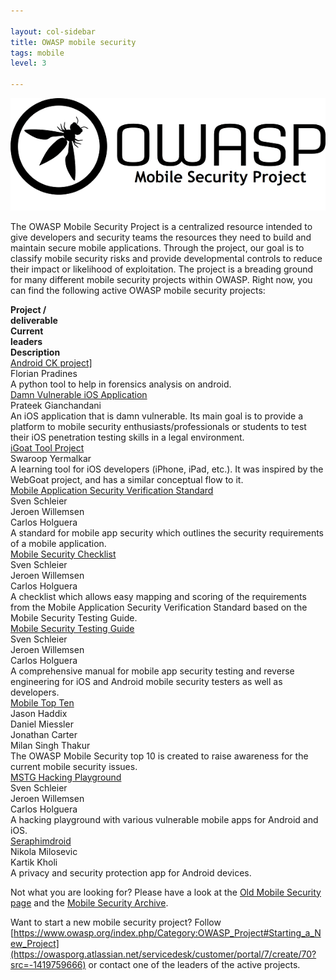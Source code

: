 ```yaml
---

layout: col-sidebar
title: OWASP mobile security
tags: mobile
level: 3

---
```


![OWASP mobile image](/assets/images/owasp_logo_milan.png)

The OWASP Mobile Security Project is a centralized resource intended to give developers and security teams the resources they need to build and maintain secure mobile applications. Through the project, our goal is to classify mobile security risks and provide developmental controls to reduce their impact or likelihood of exploitation. The project is a breading ground for many different mobile security projects within OWASP. Right now, you can find the following active OWASP mobile security projects:

<div style="display: table;" ><div style="display: table-row;"><div class="cell" style="width:100px;"> <b>Project / deliverable</b> </div><div class="desktop-cell" style="width:100px;"> <b>Current leaders</b> </div><div class="cell"> <b>Description</b> </div></div>
<div style="display: table-row;"><div class="cell"> <a href="https://www.owasp.org/index.php/Projects/OWASP_Androick_Project">Android CK project]</a> </div><div class="desktop-cell"> Florian Pradines </div><div class="cell"> A python tool to help in forensics analysis on android. </div></div>
<div style="display: table-row;"><div class="cell"> <a href="https://www.owasp.org/index.php/OWASP_DVIA">Damn Vulnerable iOS Application</a> </div><div class="desktop-cell"> Prateek Gianchandani </div><div class="cell"> An iOS application that is damn vulnerable. Its main goal is to provide a platform to mobile security enthusiasts/professionals or students to test their iOS penetration testing skills in a legal environment. </div></div>
<div style="display: table-row;"><div class="cell"> <a href="https://www.owasp.org/index.php/OWASP_iGoat_Project">iGoat Tool Project</a> </div><div class="desktop-cell"> Swaroop Yermalkar </div><div class="cell"> A learning tool for iOS developers (iPhone, iPad, etc.). It was inspired by the WebGoat project, and has a similar conceptual flow to it. </div></div>
<div style="display: table-row;"><div class="cell"> <a href="https://www2.owasp.org/www-project-mobile-security-testing-guide/">Mobile Application Security Verification Standard</a> </div><div class="desktop-cell"> Sven Schleier <br/> Jeroen Willemsen <br/> Carlos Holguera </div><div class="cell"> A standard for mobile app security which outlines the security requirements of a mobile application. </div></div>
<div style="display: table-row;"><div class="cell"> <a href="https://www2.owasp.org/www-project-mobile-security-testing-guide/">Mobile Security Checklist</a> </div><div class="desktop-cell"> Sven Schleier <br/> Jeroen Willemsen <br/> Carlos Holguera </div><div class="cell"> A checklist which allows easy mapping and scoring of the requirements from the Mobile Application Security Verification Standard based on the Mobile Security Testing Guide. </div></div>
<div style="display: table-row;"><div class="cell"> <a href="https://www2.owasp.org/www-project-mobile-security-testing-guide/">Mobile Security Testing Guide</a> </div><div class="desktop-cell"> Sven Schleier <br/> Jeroen Willemsen <br/> Carlos Holguera </div><div class="cell"> A comprehensive manual for mobile app security testing and reverse engineering for iOS and Android mobile security testers as well as developers. </div></div>
<div style="display: table-row;"><div class="cell"> <a href="https://www.owasp.org/index.php/Projects/OWASP_Mobile_Security_Project_-_Top_Ten_Mobile_Risks">Mobile Top Ten</a></div><div class="desktop-cell"> Jason Haddix <br /> Daniel Miessler <br /> Jonathan Carter <br /> Milan Singh Thakur </div><div class="cell"> The OWASP Mobile Security top 10 is created to raise awareness for the current mobile security issues. </div></div>
<div style="display: table-row;"><div class="cell"> <a href="https://github.com/OWASP/MSTG-Hacking-Playground">MSTG Hacking Playground</a> </div><div class="desktop-cell"> Sven Schleier <br/> Jeroen Willemsen <br/> Carlos Holguera </div><div class="cell"> A hacking playground with various vulnerable mobile apps for Android and iOS. </div></div>
<div style="display: table-row;"><div class="cell"> <a href="https://www.owasp.org/index.php/OWASP_SeraphimDroid_Project">Seraphimdroid</a> </div><div class="desktop-cell"> Nikola Milosevic <br /> Kartik Kholi </div><div class="cell"> A privacy and security protection app for Android devices. </div></div></div>

Not what you are looking for? Please have a look at the [Old Mobile Security page](https://wiki.owasp.org/index.php/OWASP_Mobile_Security_Project#tab=Main) and the [Mobile Security Archive](https://wiki.owasp.org/index.php/Mobile_Security_Project_Archive).

Want to start a new mobile security project? Follow [https://www.owasp.org/index.php/Category:OWASP_Project#Starting_a_New_Project](https://owasporg.atlassian.net/servicedesk/customer/portal/7/create/70?src=-1419759666) or contact one of the leaders of the active projects.
